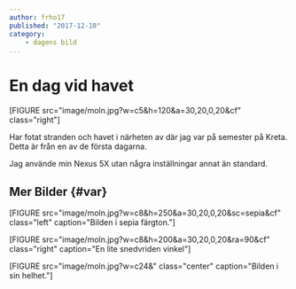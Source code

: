 ```yaml
---
author: frho17
published: "2017-12-10"
category:
    - dagens bild
...
```

En dag vid havet
==================================

[FIGURE src="image/moln.jpg?w=c5&h=120&a=30,20,0,20&cf" class="right"]

Har fotat stranden och havet i närheten av där jag var på semester på Kreta. Detta är från en av de första dagarna.

Jag använde min Nexus 5X utan några inställningar annat än standard.

<!--more-->

Mer Bilder {#var}
-----------------------

[FIGURE src="image/moln.jpg?w=c8&h=250&a=30,20,0,20&sc=sepia&cf" class="left" caption="Bilden i sepia färgton."]

[FIGURE src="image/moln.jpg?w=c8&h=200&a=30,20,0,20&ra=90&cf" class="right" caption="En lite snedvriden vinkel"]

[FIGURE src="image/moln.jpg?w=c24&" class="center" caption="Bilden i sin helhet."]
